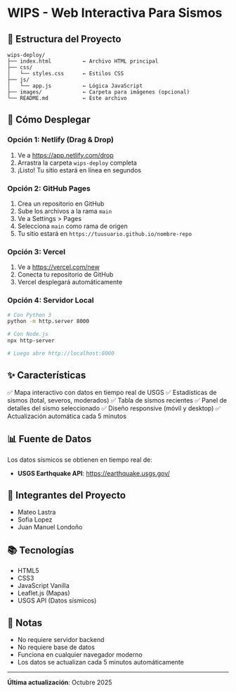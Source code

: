# WIPS - Web Interactiva Para Sismos

## 📁 Estructura del Proyecto

```
wips-deploy/
├── index.html          ← Archivo HTML principal
├── css/
│   └── styles.css      ← Estilos CSS
├── js/
│   └── app.js          ← Lógica JavaScript
├── images/             ← Carpeta para imágenes (opcional)
└── README.md           ← Este archivo
```

## 🚀 Cómo Desplegar

### Opción 1: Netlify (Drag & Drop)
1. Ve a https://app.netlify.com/drop
2. Arrastra la carpeta `wips-deploy` completa
3. ¡Listo! Tu sitio estará en línea en segundos

### Opción 2: GitHub Pages
1. Crea un repositorio en GitHub
2. Sube los archivos a la rama `main`
3. Ve a Settings > Pages
4. Selecciona `main` como rama de origen
5. Tu sitio estará en `https://tuusuario.github.io/nombre-repo`

### Opción 3: Vercel
1. Ve a https://vercel.com/new
2. Conecta tu repositorio de GitHub
3. Vercel desplegará automáticamente

### Opción 4: Servidor Local
```bash
# Con Python 3
python -m http.server 8000

# Con Node.js
npx http-server

# Luego abre http://localhost:8000
```

## ✨ Características

✅ Mapa interactivo con datos en tiempo real de USGS
✅ Estadísticas de sismos (total, severos, moderados)
✅ Tabla de sismos recientes
✅ Panel de detalles del sismo seleccionado
✅ Diseño responsive (móvil y desktop)
✅ Actualización automática cada 5 minutos

## 📊 Fuente de Datos

Los datos sísmicos se obtienen en tiempo real de:
- **USGS Earthquake API**: https://earthquake.usgs.gov/

## 👥 Integrantes del Proyecto

- Mateo Lastra
- Sofia Lopez
- Juan Manuel Londoño

## 📚 Tecnologías

- HTML5
- CSS3
- JavaScript Vanilla
- Leaflet.js (Mapas)
- USGS API (Datos sísmicos)

## 📝 Notas

- No requiere servidor backend
- No requiere base de datos
- Funciona en cualquier navegador moderno
- Los datos se actualizan cada 5 minutos automáticamente

---

**Última actualización**: Octubre 2025
